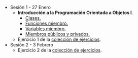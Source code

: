 * Sesión 1 - 27 Enero
  * **Introducción a la Programación Orientada a Objetos I**.
     *  [Clases.](./temario/clases.md)
     *  [Funciones miembro.](./temario/clases.md)
     *  [Variables miembro.](./temario/clases.md)
     *  [Miembros públicos y privados.](./temario/clasesII.md)
  * Ejercicio 1 de la [colección de ejercicios](./EJERCICIOS.md).
* Sesión 2 - 3 Febrero
  * Ejercicio 2 de la [colección de ejercicios](./EJERCICIOS.md).